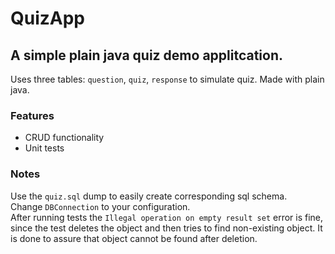 # QuizApp

## A simple plain java quiz demo applitcation.
Uses three tables: `question`, `quiz`, `response` to simulate quiz.
Made with plain java.

### Features
* CRUD functionality
* Unit tests

### Notes
Use the `quiz.sql` dump to easily create corresponding sql schema. <br>
Change `DBConnection` to your configuration. <br>
After running tests the `Illegal operation on empty result set` error is fine, since the test deletes the object and then tries to find non-existing object. It is done to assure that object cannot be found after deletion.